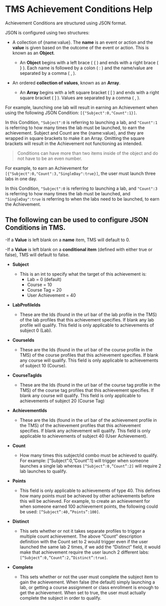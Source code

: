 # TMS Achievement Conditions Help

Achievement Conditions are structured using JSON format. 

JSON is configured using two structures:

- A collection of {name:value}. The **name** is an event or action and the **value** is given based on the outcome of the event or action. This is known as an **Object**. 

    - An **Object** begins with a left brace ( { ) and ends with a right brace ( } ). Each name is followed by a colon ( : ) and the name/value are separated by a comma ( , ).

- An ordered **collection of values**, known as an **Array**. 

    - An **Array** begins with a left square bracket ( [ ) and ends with a right square bracket ( ] ). Values are separated by a comma ( , ). 

For example, launching one lab will result in earning an Achievement when using the following JSON Condition: ```[{"Subject":0,"Count":1}]```.

In this Condition, ```"Subject":0``` is referring to launching a lab, and ```"Count":1``` is referring to how many times the lab must be launched, to earn the achievement. Subject and Count are the {name:value}, and they are wrapped in square brackets to make it an Array. Omitting the square brackets will result in the Achievement not functioning as intended. 

>Conditions can have more than two items inside of the object and do not have to be an even number. 

For example, to earn an Achievement for ```[{"Subject":0,"Count":3,"SingleDay":true}]```, the user must launch three labs in one day.

In this Condition, ```"Subject":0``` is referring to launching a lab, and ```"Count":3``` is referring to how many times the lab must be launched, and ```"SingleDay":true``` is referring to when the labs need to be launched, to earn the Achievement. 

## The following can be used to configure JSON Conditions in TMS. 

-If a **Value** is left blank on a **name** item, TMS will default to 0. 

-If a **Value** is left blank on a **conditional item** (defined with either true or false), TMS will default to false. 

- **Subject**
    - This is an int to specify what the target of this achievement is:
        - Lab = 0 (default)
        - Course = 10
        - Course Tag = 20
        - User Achievement = 40

- **LabProfileIds**
    - These are the Ids (found in the url bar of the lab profile in the TMS) of the lab profiles that this achievement specifies.  If blank any lab profile will qualify. This field is only applicable to achievements of subject 0 (Lab).

- **CourseIds**
    - These are the Ids (found in the url bar of the course profile in the TMS) of the course profiles that this achievement specifies.  If blank any course will qualify. This field is only applicable to achievements of subject 10 (Course).

- **CourseTagIds**
    - These are the Ids (found in the url bar of the course tag profile in the TMS) of the course tag profiles that this achievement specifies.  If blank any course will qualify. This field is only applicable to achievements of subject 20 (Course Tag)

- **AchievementIds**
    - These are the Ids (found in the url bar of the achievement profile in the TMS) of the achievement profiles that this achievement specifies.  If blank any achievement will qualify. This field is only applicable to achievements of subject 40 (User Achievement).

- **Count**    
    - How many times this subject/id combo must be achieved to qualify.  For example: [“Subject”:0,”Count”:1] will trigger when someone launches a single lab whereas ```[“Subject”:0,”Count”:2]``` will require 2 lab launches to qualify.

- **Points**
    - This field is only applicable to achievements of type 40.  This defines how many points must be achieved by other achievements before this will be achieved. For example, to create an achievement for when someone earned 100 achievement points, the following could be used: ```[“Subject”:40,”Points”:100]```.

- **Distinct**
    - This sets whether or not it takes separate profiles to trigger a multiple count achievement.  The above “Count” description definition with the Count set to 2 would trigger even if the user launched the same lab 2 times, if we add the “Distinct” field, it would make that achievement require the user launch 2 different labs: ```[“Subject”:0,”Count”:2,”Distinct”:true]```. 

- **Complete**
    - This sets whether or not the user must complete the subject item to gain the achievement.  When false (the default) simply launching a lab, or getting a course assignment or class enrollment is enough to get the achievement.  When set to true, the user must actually complete the subject in order to qualify.








    

    






